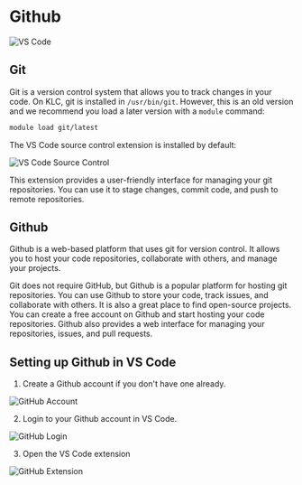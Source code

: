 # Github

![VS Code](./images/github-workflow.png)

## Git
Git is a version control system that allows you to track changes in your code. On KLC, git is installed in `/usr/bin/git`. However, this is an old version and we recommend you load a later version with a `module` command:

```bash
module load git/latest
```

The VS Code source control extension is installed by default:

![VS Code Source Control](./images/vscode-source-control.png)

This extension provides a user-friendly interface for managing your git repositories. You can use it to stage changes, commit code, and push to remote repositories.

## Github
Github is a web-based platform that uses git for version control. It allows you to host your code repositories, collaborate with others, and manage your projects.

Git does not require GitHub, but Github is a popular platform for hosting git repositories. You can use Github to store your code, track issues, and collaborate with others. It is also a great place to find open-source projects. You can create a free account on Github and start hosting your code repositories. Github also provides a web interface for managing your repositories, issues, and pull requests.

## Setting up Github in VS Code

1. Create a Github account if you don't have one already.

![GitHub Account](./images/github-web.png)

2. Login to your Github account in VS Code.

![GitHub Login](./images/vscode-github-login.png)

3. Open the VS Code extension

![GitHub Extension](./images/vscode-github-extension.png)

